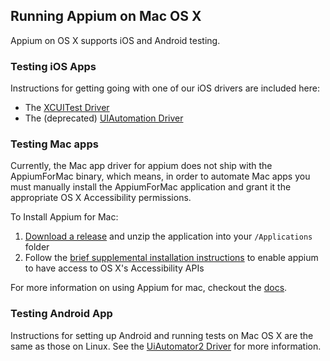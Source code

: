 ## Running Appium on Mac OS X

Appium on OS X supports iOS and Android testing.

### Testing iOS Apps

Instructions for getting going with one of our iOS drivers are included here:

* The [XCUITest Driver](/docs/en/drivers/ios-xcuitest.md)
* The (deprecated) [UIAutomation Driver](/docs/en/drivers/ios-uiautomation.md)

### Testing Mac apps

Currently, the Mac app driver for appium does not ship with the AppiumForMac binary, which means, in order to automate Mac apps you must manually install the AppiumForMac application and grant it the appropriate OS X Accessibility permissions.

To Install Appium for Mac:
1. [Download a release](https://github.com/appium/appium-for-mac/releases/tag/0.2.0) and unzip the application into your `/Applications` folder
2. Follow the [brief supplemental installation instructions](https://github.com/appium/appium-for-mac#installation) to enable appium to have access to OS X's Accessibility APIs

For more information on using Appium for mac, checkout the [docs](https://github.com/appium/appium-for-mac#appium-for-mac).

### Testing Android App

Instructions for setting up Android and running tests on Mac OS X are the same
as those on Linux. See the [UiAutomator2
Driver](/docs/en/drivers/android-uiautomator2.md) for more information.

